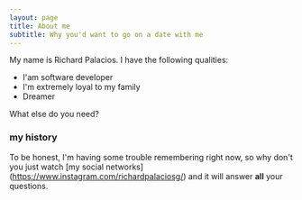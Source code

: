 ```yaml
---
layout: page
title: About me
subtitle: Why you'd want to go on a date with me
---
```


My name is Richard Palacios. I have the following qualities:

- I'am software developer
- I'm extremely loyal to my family
- Dreamer

What else do you need?

### my history

To be honest, I'm having some trouble remembering right now, so why don't you just watch [my social networks] (https://www.instagram.com/richardpalaciosg/) and it will answer **all** your questions.

